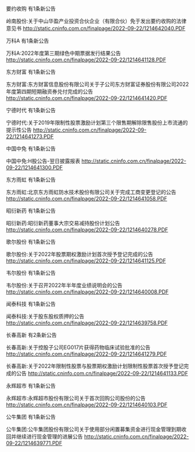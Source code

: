 要约收购 有1条新公告 

岭南股份:关于中山华盈产业投资合伙企业（有限合伙）免于发出要约收购的法律意见书 http://static.cninfo.com.cn/finalpage/2022-09-22/1214642040.PDF 

万科A 有1条新公告 

万科A:2022年度第三期绿色中期票据发行结果公告 http://static.cninfo.com.cn/finalpage/2022-09-22/1214641128.PDF 

东方财富 有1条新公告 

东方财富:东方财富信息股份有限公司关于子公司东方财富证券股份有限公司2022年度第四期短期融资券兑付完成的公告 http://static.cninfo.com.cn/finalpage/2022-09-22/1214641420.PDF 

宁德时代 有1条新公告 

宁德时代:关于2019年限制性股票激励计划第三个限售期解除限售股份上市流通的提示性公告 http://static.cninfo.com.cn/finalpage/2022-09-22/1214641273.PDF 

中国中免 有1条新公告 

中国中免:H股公告-翌日披露报表 http://static.cninfo.com.cn/finalpage/2022-09-22/1214641300.PDF 

东方雨虹 有1条新公告 

东方雨虹:北京东方雨虹防水技术股份有限公司关于完成工商变更登记的公告 http://static.cninfo.com.cn/finalpage/2022-09-22/1214641058.PDF 

昭衍新药 有1条新公告 

昭衍新药:昭衍新药董事大宗交易减持股份计划公告 http://static.cninfo.com.cn/finalpage/2022-09-22/1214640278.PDF 

歌尔股份 有1条新公告 

歌尔股份:关于2022年股票期权激励计划首次授予登记完成的公告 http://static.cninfo.com.cn/finalpage/2022-09-22/1214641125.PDF 

韦尔股份 有1条新公告 

韦尔股份:关于召开2022年半年度业绩说明会的公告 http://static.cninfo.com.cn/finalpage/2022-09-22/1214640008.PDF 

闻泰科技 有1条新公告 

闻泰科技:关于股东股权质押的公告 http://static.cninfo.com.cn/finalpage/2022-09-22/1214639758.PDF 

长春高新 有2条新公告 

长春高新:关于控股子公司EG017片获得药物临床试验批准的公告 http://static.cninfo.com.cn/finalpage/2022-09-22/1214641279.PDF 

长春高新:关于2022年限制性股票与股票期权激励计划限制性股票首次授予登记完成的公告 http://static.cninfo.com.cn/finalpage/2022-09-22/1214641133.PDF 

永辉超市 有1条新公告 

永辉超市:永辉超市股份有限公司关于首次回购公司股份的公告 http://static.cninfo.com.cn/finalpage/2022-09-22/1214640103.PDF 

公牛集团 有1条新公告 

公牛集团:公牛集团股份有限公司关于使用部分闲置募集资金进行现金管理到期收回并继续进行现金管理的进展公告 http://static.cninfo.com.cn/finalpage/2022-09-22/1214639771.PDF 

